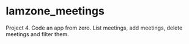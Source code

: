 # lamzone_meetings
Project 4. Code an app from zero. List meetings, add meetings, delete meetings and filter them.
